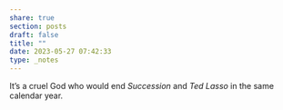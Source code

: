 ```yaml
---
share: true
section: posts
draft: false
title: ""
date: 2023-05-27 07:42:33
type: _notes
---
```



It’s a cruel God who would end _Succession_ and _Ted Lasso_ in the same calendar year. 
